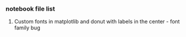 
### notebook file list
1. Custom fonts in matplotlib and donut with labels in the center - font family bug 

